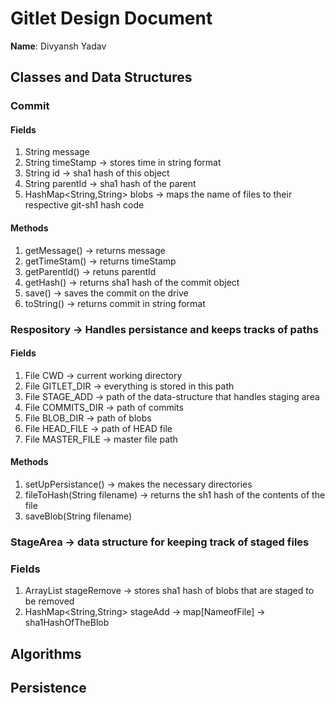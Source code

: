 # Gitlet Design Document

**Name**: Divyansh Yadav

## Classes and Data Structures

### Commit


#### Fields

1. String message
2. String timeStamp -> stores time in string format 
3. String id -> sha1 hash of this object
4. String parentId -> sha1 hash of the parent
5. HashMap<String,String> blobs -> maps the name of files to their respective git-sh1 hash code

#### Methods
1. getMessage() -> returns message
2. getTimeStam() -> returns timeStamp
3. getParentId() -> retuns parentId
4. getHash() -> returns sha1 hash of the commit object
5. save() -> saves the commit on the drive
6. toString() -> returns commit in string format

### Respository -> Handles persistance and keeps tracks of paths 

#### Fields

1. File CWD -> current working directory
2. File GITLET_DIR -> everything is stored in this path
3. File STAGE_ADD -> path of the data-structure that handles staging area
4. File COMMITS_DIR -> path of commits
5. File BLOB_DIR -> path of blobs
6. File HEAD_FILE -> path of HEAD file 
7. File MASTER_FILE -> master file path

#### Methods

1. setUpPersistance() -> makes the necessary directories
2. fileToHash(String filename) -> returns the sh1 hash of the contents of the file
3. saveBlob(String filename)











### StageArea -> data structure for keeping track of staged files 


### Fields 
1. ArrayList<String> stageRemove -> stores sha1 hash of blobs that are staged to be removed
2. HashMap<String,String> stageAdd -> map[NameofFile] -> sha1HashOfTheBlob

## Algorithms

## Persistence

